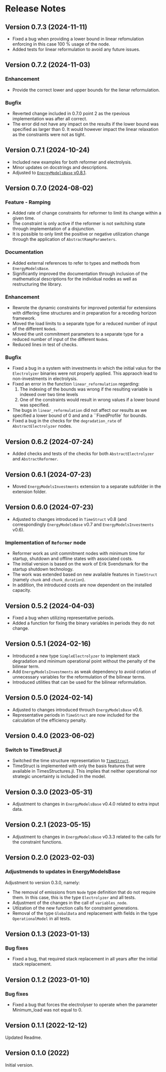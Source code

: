 # Release Notes

## Version 0.7.3 (2024-11-11)

* Fixed a bug when providing a lower bound in linear refomulation enforcing in this case 100 % usage of the node.
* Added tests for linear reformulation to avoid any future issues.

## Version 0.7.2 (2024-11-03)

### Enhancement

* Provide the correct lower and upper bounds for the lienar reformulation.

### Bugfix

* Reverted change included in 0.7.0 point 2 as the rpevious implementation was after all correct.
* The error did not have any impact on the results if the lower bound was specified as larger than 0. It would however impact the linear relaxation as the constraints were not as tight.

## Version 0.7.1 (2024-10-24)

* Included new examples for both reformer and electrolysis.
* Minor updates on docstrings and descriptions.
* Adjusted to [`EnergyModelsBase` v0.8.1](https://github.com/EnergyModelsX/EnergyModelsBase.jl/releases/tag/v0.8.1).

## Version 0.7.0 (2024-08-02)

### Feature - Ramping

* Added rate of change constraints for reformer to limit its change within a given time.
* The constraint is only active if the reformer is not switching state through implementation of a disjunction.
* It is possible to only limit the positive or negative utilization change through the application of `AbstractRampParameters`.

### Documentation

* Added external references to refer to types and methods from `EnergyModelsBase`.
* Significantly improved the documentation through inclusion of the mathematical descriptions for the individual nodes as well as restructuring the library.

### Enhancement

* Rewrote the dynamic constraints for improved potential for extensions with differing time structures and in preparation for a receding horizon framework.
* Moved the load limits to a separate type for a reduced number of input of the different `Node`s.
* Moved the unit commitment parameters to a separate type for a reduced number of input of the different `Node`s.
* Reduced lines in test of checks.

### Bugfix

* Fixed a bug in a system with investments in which the initial valus for the `Electrolyzer` binaries were not properly applied. This appraoch lead to non-investments in electrolysis.
* Fixed an error in the function `linear_reformulation` regarding:
  1. The indexing of the bounds was wrong if the resulting variable is indexed over two time levels
  2. One of the constraints would result in wrong values if a lower bound was specified.
* The bugs in `linear_reformulation` did not affect our results as we specified a lower bound of 0 and and a ``FixedProfile` for bounds.
* Fixed a bug in the checks for the `degradation_rate` of `AbstractElectrolyzer` nodes.

## Version 0.6.2 (2024-07-24)

* Added checks and tests of the checks for both `AbstractElectrolyzer` and `AbstractReformer`.

## Version 0.6.1 (2024-07-23)

* Moved `EnergyModelsInvestments` extension to a separate subfolder in the extension folder.

## Version 0.6.0 (2024-07-23)

* Adjusted to changes introduced in `TimeStruct` v0.8 (and correspondingly `EnergyModelsBase` v0.7 and `EnergyModelsInvestments` v0.6).

### Implementation of `Reformer` node

* Reformer work as unit commitment nodes with minimum time for startup, shutdown and offline states with associated costs.
* The initial version is based on the work of Erik Svendsmark for the startup shutdown technology.
* The work was extended based on new available features in `TimeStruct` (namely `chunk` and `chunk_duration`).
* In addition, the introduced costs are now dependent on the installed capacity.

## Version 0.5.2 (2024-04-03)

* Fixed a bug when utilizing representative periods.
* Added a function for fixing the binary variables in periods they do not change.

## Version 0.5.1 (2024-02-16)

* Introduced a new type `SimpleElectrolyzer` to implement stack degradation and minimum operational point without the penalty of the bilinear term.
* Add `EnergyModelsInvestments` as weak dependency to avoid cration of unnecessary variables for the reformulation of the bilinear terms.
* Introduced utilities that can be used for the bilinear reformulation.

## Version 0.5.0 (2024-02-14)

* Adjusted to changes introduced throuch `EnergyModelsBase` v0.6.
* Representative periods in `TimeStruct` are now included for the calculation of the efficiency penalty.

## Version 0.4.0 (2023-06-02)

### Switch to TimeStruct.jl

* Switched the time structure representation to [`TimeStruct`](https://sintefore.github.io/TimeStruct.jl/stable/).
* TimeStruct is implemented with only the basis features that were available in TimesStructures.jl. This implies that neither operational nor strategic uncertainty is included in the model.

## Version 0.3.0 (2023-05-31)

* Adjustment to changes in `EnergyModelsBase` v0.4.0 related to extra input data.

## Version 0.2.1 (2023-05-15)

* Adjustment to changes in `EnergyModelsBase` v0.3.3 related to the calls for the constraint functions.

## Version 0.2.0 (2023-02-03)

### Adjustmends to updates in EnergyModelsBase

Adjustment to version 0.3.0, namely:

* The removal of emissions from `Node` type definition that do not require them. In this case, this is the type `Electrolyzer` and all tests.
* Adjustment of the changes in the call of `variables_node`.
* Utlization of the new function calls for constraint generations.
* Removal of the type `GlobalData` and replacement with fields in the type `OperationalModel` in all tests.

## Version 0.1.3 (2023-01-13)

### Bug fixes

* Fixed a bug, that required stack replacement in all years after the initial stack replacement.

## Version 0.1.2 (2023-01-10)

### Bug fixes

* Fixed a bug that forces the electrolyser to operate when the parameter Minimum_load was not equal to 0.

## Version 0.1.1 (2022-12-12)

Updated Readme.

## Version 0.1.0 (2022)

Initial version.
